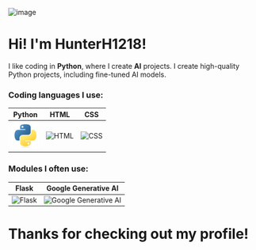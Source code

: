 ![image](https://github.com/HunterH1218/HunterH1218/assets/168315159/58c7fe5e-e1aa-41a3-8fa2-7e230b1b14c7)




# Hi! I'm HunterH1218!
I like coding in **Python**, where I create **AI** projects. I create high-quality Python projects, including fine-tuned AI models.

### Coding languages I use:
| Python | HTML | CSS |
|----------|---------|------|
|  <img src="https://github.com/devicons/devicon/blob/master/icons/python/python-original.svg" title="Python"  alt="Python" width="55" height="55"/>|  <img src="https://github.com/user-attachments/assets/bdf6def1-4669-4847-ac54-6c855a747eb1" title="HTML" alt="HTML" width="55" height="55">| <img src="https://github.com/user-attachments/assets/f846e4cd-6323-43cd-af9c-b0224b830eab" title="CSS" alt="CSS" width="55" height="55">

### Modules I often use:
| Flask | Google Generative AI |
|--|:--:|
|  <img src="https://github.com/user-attachments/assets/3e492ee1-e39f-4033-99e0-33e234968353" title="Flask" alt="Flask" width="55" height="55"> | <img src="https://github.com/user-attachments/assets/d9aa2042-cd4a-486e-b075-4329635222eb" title="Google Generative AI" alt="Google Generative AI" width="55" height="55">



# Thanks for checking out my profile!
